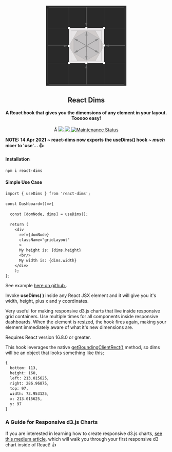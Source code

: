 <p align="center"><img src="https://raw.githubusercontent.com/DavidODonovan/react-dims/master/darkLogo.jpg" width=250></p>


<h2 align="center">React Dims</h2>
<p align="center">
<strong>
A React hook that gives you the dimensions of any element in your layout. Tooooo easy!
</strong>
<br><br>
Â
<!-- downloads per week-->
<a href="https://npmjs.com/package/react-dims">
  <img src="https://img.shields.io/npm/dw/react-dims.svg"/>
</a>

<!-- npm version -->
<a href="https://npmjs.com/package/react-dims">
  <img src="https://img.shields.io/npm/v/react-dims.svg"/>
</a>

<!-- maintenance statuss-->
<a href="https://github.com/DavidODonovan/react-dims#maintenance-status">
  <img alt="Maintenance Status" src="https://img.shields.io/badge/maintenance-active-green.svg"/>
</a>

</p>

<p>
<strong>NOTE: 14 Apr 2021 ~ react-dims now exports the useDims() hook ~  <em>much</em> nicer to 'use'...  👍</strong>
</p>

#### Installation

```code
npm i react-dims
```
#### Simple Use Case

```code
import { useDims } from 'react-dims';

const Dashboard=()=>{

  const [domNode, dims] = useDims();

  return (
    <div
      ref={domNode}
      className="gridLayout"
      >
      My height is: {dims.height}
      <br/>
      My width is: {dims.width}
    </div>
    );
};

```
See example [here on github ](https://github.com/DavidODonovan/react-dims/tree/master/examples).

<p>
Invoke <strong>useDims( )</strong>  inside any React JSX element and it will give you it's width, height, plus x and y coordinates.
</p>
<p>
Very useful for making responsive d3.js charts that live inside responsive grid containers. Use multiple times for all components inside responsive dashboards.
When the element is resized, the hook fires again, making your element immediately aware of what it's new dimensions are.
</p>

<p>
Requires React version 16.8.0 or greater.
</p>


This hook leverages the native [getBoundingClientRect()](https://developer.mozilla.org/en-US/docs/Web/API/Element/getBoundingClientRect) method, so dims will be an object that looks something like this;

```code
{
  bottom: 113,
  height: 160,
  left: 213.015625,
  right: 286.96875,
  top: 97,
  width: 73.953125,
  x: 213.015625,
  y: 97
}
```
### A Guide for Responsive d3.js Charts
If you are interested in learning how to create responsive d3.js charts,  [see this medium article](https://medium.com/nightingale/d3-and-react-a-design-pattern-for-responsive-charts-f77337d37ab9),  which will walk you through your first responsive d3 chart inside of React! 👍
